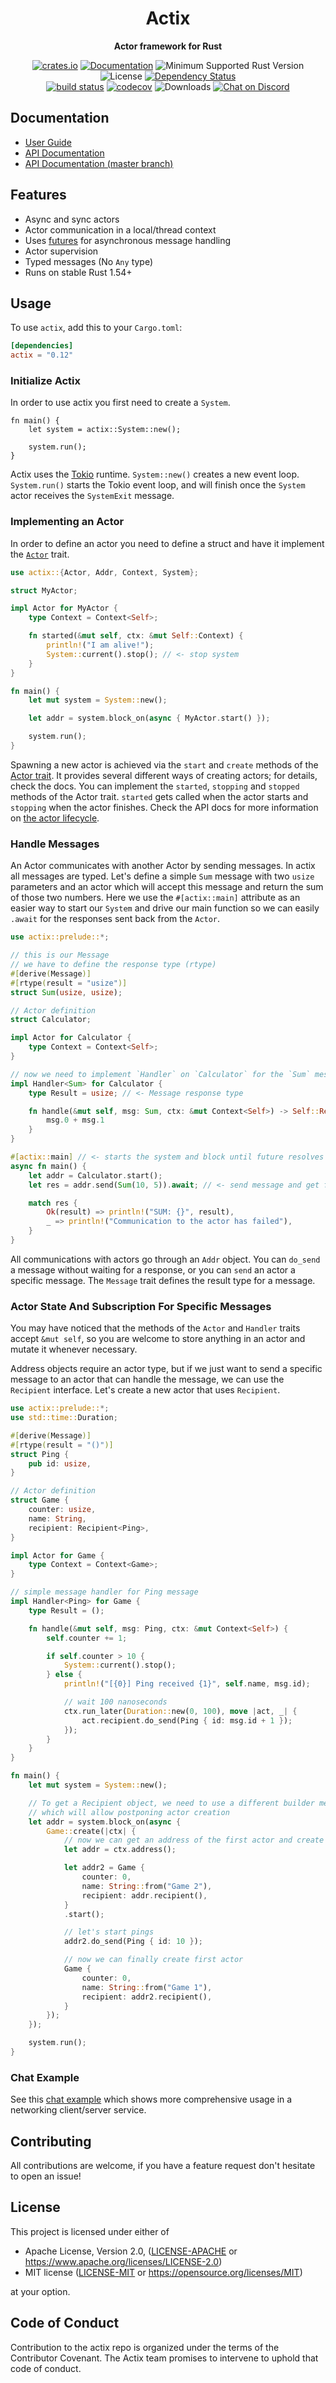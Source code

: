 <div align="center">
  <h1>Actix</h1>
  <p>
    <strong>Actor framework for Rust</strong>
  </p>
  <p>

[![crates.io](https://img.shields.io/crates/v/actix?label=latest)](https://crates.io/crates/actix)
[![Documentation](https://docs.rs/actix/badge.svg?version=0.13.0)](https://docs.rs/actix/0.13.0)
![Minimum Supported Rust Version](https://img.shields.io/badge/rustc-1.54+-ab6000.svg)
![License](https://img.shields.io/crates/l/actix.svg)
[![Dependency Status](https://deps.rs/crate/actix/0.13.0/status.svg)](https://deps.rs/crate/actix/0.13.0)
<br />
[![build status](https://github.com/actix/actix/workflows/CI%20%28Linux%29/badge.svg?branch=master&event=push)](https://github.com/actix/actix/actions)
[![codecov](https://codecov.io/gh/actix/actix/branch/master/graph/badge.svg)](https://codecov.io/gh/actix/actix)
![Downloads](https://img.shields.io/crates/d/actix.svg)
[![Chat on Discord](https://img.shields.io/discord/771444961383153695?label=chat&logo=discord)](https://discord.gg/GMuKN5b8aR)

  </p>
</div>

## Documentation

- [User Guide](https://actix.rs/book/actix)
- [API Documentation](https://docs.rs/actix)
- [API Documentation (master branch)](https://actix.rs/actix/actix)

## Features

- Async and sync actors
- Actor communication in a local/thread context
- Uses [futures](https://crates.io/crates/futures) for asynchronous message handling
- Actor supervision
- Typed messages (No `Any` type)
- Runs on stable Rust 1.54+

## Usage

To use `actix`, add this to your `Cargo.toml`:

```toml
[dependencies]
actix = "0.12"
```

### Initialize Actix

In order to use actix you first need to create a `System`.

```rust,ignore
fn main() {
    let system = actix::System::new();

    system.run();
}
```

Actix uses the [Tokio](https://github.com/tokio-rs/tokio) runtime. `System::new()` creates a new
event loop. `System.run()` starts the Tokio event loop, and will finish once the `System` actor
receives the `SystemExit` message.

### Implementing an Actor

In order to define an actor you need to define a struct and have it implement
the [`Actor`](https://actix.github.io/actix/actix/trait.Actor.html) trait.

```rust
use actix::{Actor, Addr, Context, System};

struct MyActor;

impl Actor for MyActor {
    type Context = Context<Self>;

    fn started(&mut self, ctx: &mut Self::Context) {
        println!("I am alive!");
        System::current().stop(); // <- stop system
    }
}

fn main() {
    let mut system = System::new();

    let addr = system.block_on(async { MyActor.start() });

    system.run();
}
```

Spawning a new actor is achieved via the `start` and `create` methods of the [Actor trait].
It provides several different ways of creating actors; for details, check the docs. You can
implement the `started`, `stopping` and `stopped` methods of the Actor trait. `started` gets called
when the actor starts and `stopping` when the actor finishes. Check the API docs
for more information on [the actor lifecycle].

[Actor trait]: [https://actix.github.io/actix/actix/trait.Actor.html]
[the actor lifecycle]: [https://actix.github.io/actix/actix/trait.Actor.html#actor-lifecycle]

### Handle Messages

An Actor communicates with another Actor by sending messages. In actix all messages are typed.
Let's define a simple `Sum` message with two `usize` parameters and an actor which will accept this
message and return the sum of those two numbers. Here we use the `#[actix::main]` attribute as an
easier way to start our `System` and drive our main function so we can easily `.await` for the
responses sent back from the `Actor`.

```rust
use actix::prelude::*;

// this is our Message
// we have to define the response type (rtype)
#[derive(Message)]
#[rtype(result = "usize")]
struct Sum(usize, usize);

// Actor definition
struct Calculator;

impl Actor for Calculator {
    type Context = Context<Self>;
}

// now we need to implement `Handler` on `Calculator` for the `Sum` message.
impl Handler<Sum> for Calculator {
    type Result = usize; // <- Message response type

    fn handle(&mut self, msg: Sum, ctx: &mut Context<Self>) -> Self::Result {
        msg.0 + msg.1
    }
}

#[actix::main] // <- starts the system and block until future resolves
async fn main() {
    let addr = Calculator.start();
    let res = addr.send(Sum(10, 5)).await; // <- send message and get future for result

    match res {
        Ok(result) => println!("SUM: {}", result),
        _ => println!("Communication to the actor has failed"),
    }
}
```

All communications with actors go through an `Addr` object. You can `do_send` a message
without waiting for a response, or you can `send` an actor a specific message. The `Message`
trait defines the result type for a message.

### Actor State And Subscription For Specific Messages

You may have noticed that the methods of the `Actor` and `Handler` traits accept `&mut self`, so you are
welcome to store anything in an actor and mutate it whenever necessary.

Address objects require an actor type, but if we just want to send a specific message to
an actor that can handle the message, we can use the `Recipient` interface. Let's create
a new actor that uses `Recipient`.

```rust
use actix::prelude::*;
use std::time::Duration;

#[derive(Message)]
#[rtype(result = "()")]
struct Ping {
    pub id: usize,
}

// Actor definition
struct Game {
    counter: usize,
    name: String,
    recipient: Recipient<Ping>,
}

impl Actor for Game {
    type Context = Context<Game>;
}

// simple message handler for Ping message
impl Handler<Ping> for Game {
    type Result = ();

    fn handle(&mut self, msg: Ping, ctx: &mut Context<Self>) {
        self.counter += 1;

        if self.counter > 10 {
            System::current().stop();
        } else {
            println!("[{0}] Ping received {1}", self.name, msg.id);

            // wait 100 nanoseconds
            ctx.run_later(Duration::new(0, 100), move |act, _| {
                act.recipient.do_send(Ping { id: msg.id + 1 });
            });
        }
    }
}

fn main() {
    let mut system = System::new();

    // To get a Recipient object, we need to use a different builder method
    // which will allow postponing actor creation
    let addr = system.block_on(async {
        Game::create(|ctx| {
            // now we can get an address of the first actor and create the second actor
            let addr = ctx.address();

            let addr2 = Game {
                counter: 0,
                name: String::from("Game 2"),
                recipient: addr.recipient(),
            }
            .start();

            // let's start pings
            addr2.do_send(Ping { id: 10 });

            // now we can finally create first actor
            Game {
                counter: 0,
                name: String::from("Game 1"),
                recipient: addr2.recipient(),
            }
        });
    });

    system.run();
}
```

### Chat Example

See this [chat example] which shows more comprehensive usage in a networking client/server service.

[chat example]: https://github.com/actix/examples/tree/HEAD/websockets/tcp-chat

## Contributing

All contributions are welcome, if you have a feature request don't hesitate to open an issue!

## License

This project is licensed under either of

- Apache License, Version 2.0, ([LICENSE-APACHE](LICENSE-APACHE) or https://www.apache.org/licenses/LICENSE-2.0)
- MIT license ([LICENSE-MIT](LICENSE-MIT) or https://opensource.org/licenses/MIT)

at your option.

## Code of Conduct

Contribution to the actix repo is organized under the terms of the Contributor Covenant.
The Actix team promises to intervene to uphold that code of conduct.
